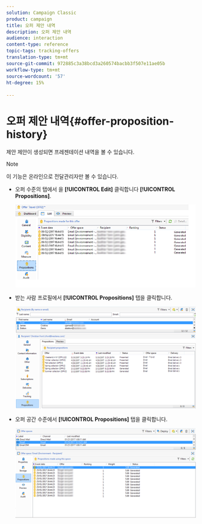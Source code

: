 ```yaml
---
solution: Campaign Classic
product: campaign
title: 오퍼 제안 내역
description: 오퍼 제안 내역
audience: interaction
content-type: reference
topic-tags: tracking-offers
translation-type: tm+mt
source-git-commit: 972885c3a38bcd3a260574bacbb3f507e11ae05b
workflow-type: tm+mt
source-wordcount: '57'
ht-degree: 15%

---
```



# 오퍼 제안 내역{#offer-proposition-history}

제안 제안이 생성되면 프레젠테이션 내역을 볼 수 있습니다.

>[!NOTE]
>
>이 기능은 온라인으로 전달관리자만 볼 수 있습니다.

* 오퍼 수준의 탭에서 을 **[!UICONTROL Edit]** 클릭합니다 **[!UICONTROL Propositions]**.

   ![](assets/offer_followup_006.png)

* 받는 사람 프로필에서 **[!UICONTROL Propositions]** 탭을 클릭합니다.

   ![](assets/offer_followup_002.png)

* 오퍼 공간 수준에서 **[!UICONTROL Propositions]** 탭을 클릭합니다.

   ![](assets/offer_space_prop_001_b.png)

